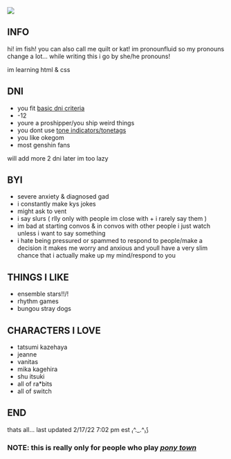 <img src="https://static.wikia.nocookie.net/ensemble-stars/images/3/3b/%28Smiling_Noble%29_Hiyori_Tomoe_CG2.png/revision/latest/scale-to-width-down/1000?cb=20200422115339">
<h2> INFO </h2>

hi! im fish! you can also call me quilt or kat!
im pronounfluid so my pronouns change a lot... while writing this i go by she/he pronouns!

im learning html & css

<h2> DNI </h2>
<ul>
  <li>you fit <a href="https://basicdni.carrd.co/"> basic dni criteria </a>
  <li>-12
  <li>youre a proshipper/you ship weird things
  <li>you dont use <a href="https://tonetags.carrd.co/"> tone indicators/tonetags </a>
  <li>you like okegom
  <li>most genshin fans
 </ul>
  <text>will add more 2 dni later im too lazy
<h2> BYI </h2>
<ul>
  <li> severe anxiety & diagnosed gad
  <li> i constantly make kys jokes
  <li> might ask to vent
  <li> i say slurs ( rlly only with people im close with + i rarely say them )
  <li> im bad at starting convos & in convos with other people i just watch unless i want to say something
  <li> i hate being pressured or spammed to respond to people/make a decision it makes me worry and anxious and youll have a very slim chance that i actually make up my mind/respond to you
 </ul>
<h2> THINGS I LIKE </h2>
<ul>
  <li> ensemble stars!!/!
  <li> rhythm games
  <li> bungou stray dogs
</ul>
<h2> CHARACTERS I LOVE </h2>
<ul>
  <li> tatsumi kazehaya
  <li> jeanne
  <li> vanitas
  <li> mika kagehira
  <li> shu itsuki
  <li> all of ra*bits
  <li> all of switch
</ul>
<h2> END </h2>
<p>thats all... last updated 2/17/22 7:02 pm est ₍^._.^₎⟆</p>
  <h3> NOTE: this is really only for people who play <a href="https://pony.town/"> <i>pony town</i> </a></h3>
<!---
knittingfish/knittingfish is a ✨ special ✨ repository because its `README.md` (this file) appears on your GitHub profile.
You can click the Preview link to take a look at your changes.
--->
